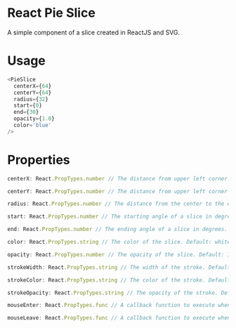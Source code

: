 # React Pie Slice
A simple component of a slice created in ReactJS and SVG.

# Usage
```javascript
<PieSlice
  centerX={64}
  centerY={64}
  radius={32}
  start={0}
  end={30}
  opacity={1.0}
  color='blue'
/>
```

# Properties

```javascript
centerX: React.PropTypes.number // The distance from upper left corner of your screen in x-direction.
```

```javascript
centerY: React.PropTypes.number // The distance from upper left corner of your screen in y-direction.
```

```javascript
radius: React.PropTypes.number // The distance from the center to the edge of your slice.
```

```javascript
start: React.PropTypes.number // The starting angle of a slice in degrees.
```

```javascript
end: React.PropTypes.number // The ending angle of a slice in degrees.
```

```javascript
color: React.PropTypes.string // The color of the slice. Default: white
```

```javascript
opacity: React.PropTypes.number // The opacity of the slice. Default: 1.0
```

```javascript
strokeWidth: React.PropTypes.string // The width of the stroke. Default: 1.0
```

```javascript
strokeColor: React.PropTypes.string // The color of the stroke. Default: black
```

```javascript
strokeOpacity: React.PropTypes.string // The opacity of the stroke. Default: 1.0
```

```javascript
mouseEnter: React.PropTypes.func // A callback function to execute when the mouseenter is fired on a slice.
```

```javascript
mouseLeave: React.PropTypes.func // A callback function to execute when the mouseleave is fired on a slice.
```
